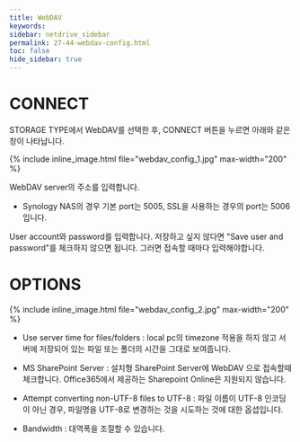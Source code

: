 ```yaml
---
title: WebDAV
keywords:
sidebar: netdrive_sidebar
permalink: 27-44-webdav-config.html
toc: false
hide_sidebar: true
---
```


CONNECT
==================
STORAGE TYPE에서 WebDAV를 선택한 후, CONNECT 버튼을 누르면 아래와 같은 창이 나타납니다.

{% include inline_image.html file="webdav_config_1.jpg" max-width="200" %}

WebDAV server의 주소를 입력합니다. 

* Synology NAS의 경우 기본 port는 5005, SSL을 사용하는 경우의 port는 5006입니다.

User account와 password를 입력합니다. 저장하고 싶지 않다면 "Save user and password"를 체크하지 않으면 됩니다. 그러면 접속할 때마다 입력해야합니다.


OPTIONS
==================

{% include inline_image.html file="webdav_config_2.jpg" max-width="200" %}

* Use server time for files/folders : local pc의 timezone 적용을 하지 않고 서버에 저장되어 있는 파일 또는 폴더의 시간을 그대로 보여줍니다.

* MS SharePoint Server : 설치형 SharePoint Server에 WebDAV 으로 접속할때 체크합니다. Office365에서 제공하는 Sharepoint Online은 지원되지 않습니다.

* Attempt converting non-UTF-8 files to UTF-8 : 파일 이름이 UTF-8 인코딩이 아닌 경우, 파일명을 UTF-8로 변경하는 것을 시도하는 것에 대한 옵셥입니다.

* Bandwidth : 대역폭을 조절할 수 있습니다.